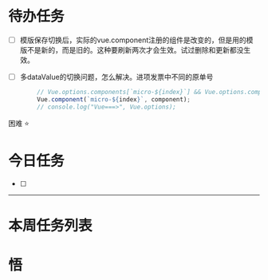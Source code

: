 # 待办任务
- [ ] 模版保存切换后，实际的vue.component注册的组件是改变的，但是用的模版不是新的，而是旧的。这种要刷新两次才会生效。试过删除和更新都没生效。

- [ ] 多dataValue的切换问题，怎么解决。进项发票中不同的原单号

~~~js
        // Vue.options.components[`micro-${index}`] && Vue.options.components[`micro-${index}`].superOptions.destroyed[0]();
        Vue.component(`micro-${index}`, component);
        // console.log("Vue===>", Vue.options);
~~~
困难
⭐

# 今日任务
- [ ] 




------
# 本周任务列表



# 悟